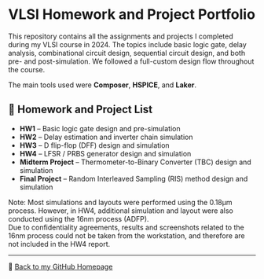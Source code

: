 # VLSI Homework and Project Portfolio

This repository contains all the assignments and projects I completed during my VLSI course in 2024. The topics include basic logic gate, delay analysis, combinational circuit design, sequential circuit design, and both pre- and post-simulation. We followed a full-custom design flow throughout the course.

The main tools used were **Composer**, **HSPICE**, and **Laker**.

## 🔸 Homework and Project List

- **HW1** – Basic logic gate design and pre-simulation
- **HW2** – Delay estimation and inverter chain simulation
- **HW3** – D flip-flop (DFF) design and simulation
- **HW4** – LFSR / PRBS generator design and simulation
- **Midterm Project** – Thermometer-to-Binary Converter (TBC) design and simulation
- **Final Project** – Random Interleaved Sampling (RIS) method design and simulation

Note: Most simulations and layouts were performed using the 0.18μm process. However, in HW4, additional simulation and layout were also conducted using the 16nm process (ADFP).  
Due to confidentiality agreements, results and screenshots related to the 16nm process could not be taken from the workstation, and therefore are not included in the HW4 report.

---

🔗 [Back to my GitHub Homepage](https://WPinJan.github.io)
